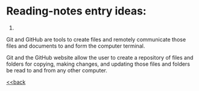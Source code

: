 # Reading-notes entry ideas:

1. 
Git and GitHub are tools to create files and remotely communicate those files and documents to and form the computer terminal.

Git and the GitHub website allow the user to create a repository of files and folders for copying, making changes, and updating those files and folders be read to and from any other computer.

[<<back](README.md)
